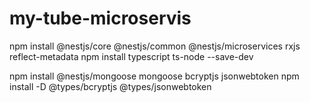 # my-tube-microservis
npm install @nestjs/core @nestjs/common @nestjs/microservices rxjs reflect-metadata
npm install typescript ts-node --save-dev


npm install @nestjs/mongoose mongoose bcryptjs jsonwebtoken
npm install -D @types/bcryptjs @types/jsonwebtoken
